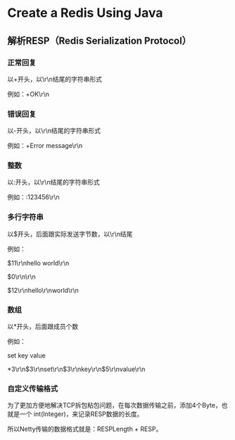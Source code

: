 # Create a Redis Using Java

## 解析RESP（Redis Serialization Protocol）

### 正常回复
以+开头，以\r\n结尾的字符串形式

例如：+OK\r\n

### 错误回复
以-开头，以\r\n结尾的字符串形式

例如：+Error message\r\n

### 整数
以:开头，以\r\n结尾的字符串形式

例如：:123456\r\n

### 多行字符串
以$开头，后面跟实际发送字节数，以\r\n结尾

例如：

$11\r\nhello world\r\n

$0\r\n\r\n

$12\r\nhello\r\nworld\r\n

### 数组
以*开头，后面跟成员个数

例如：

set key value

*3\r\n$3\r\nset\r\n$3\r\nkey\r\n$5\r\nvalue\r\n

### 自定义传输格式

为了更加方便地解决TCP拆包粘包问题，在每次数据传输之前，添加4个Byte，也就是一个
int(Integer)，来记录RESP数据的长度。


所以Netty传输的数据格式就是：RESPLength + RESP。

